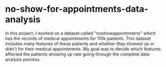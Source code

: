 # no-show-for-appointments-data-analysis
In this project, I worked on a dataset called "noshowappointmetns" which has the records of medical appointments for 110k patients.
This dataset includes many features of these patients and whether they showed up or didn't for their medical appointments.
My goal was to decide which features affected the patients showing up rate going through the complete data analysis process.
